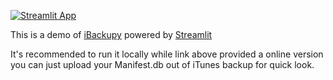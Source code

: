 [![Streamlit App](https://static.streamlit.io/badges/streamlit_badge_black_white.svg)](https://ibackupy.streamlitapp.com)

This is a demo of [iBackupy](https://github.com/shyvn/ibackupy) powered by [Streamlit](https://streamlit.io)

It's recommended to run it locally while link above provided a online version you can just upload your Manifest.db out of iTunes backup for quick look.